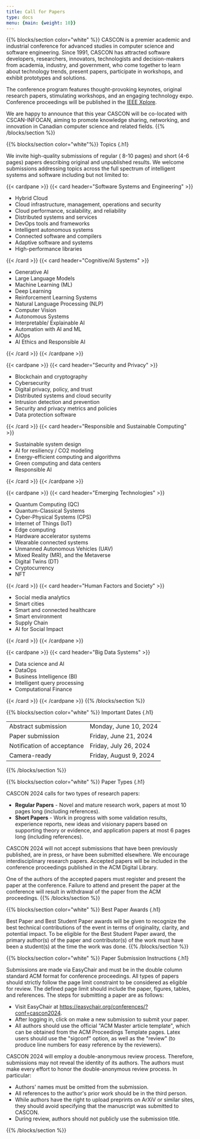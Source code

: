 ```yaml
---
title: Call for Papers 
type: docs
menu: {main: {weight: 10}}
---
```


{{% blocks/section color="white" %}}
CASCON is a premier academic and industrial conference for advanced studies in computer science and software engineering. Since 1991, CASCON has attracted software developers, researchers, innovators, technologists and decision-makers from academia, industry, and government, who come together to learn about technology trends, present papers, participate in workshops, and exhibit prototypes and solutions.

The conference program features thought-provoking keynotes, original research papers, stimulating workshops, and an engaging technology expo. Conference proceedings will be published in the <a href="https://ieeexplore.ieee.org/Xplore/home.jsp">IEEE Xplore</a>.

We are happy to announce that this year CASCON will be co-located with CSCAN-INFOCAN, aiming to promote knowledge sharing, networking, and innovation in Canadian computer science and related fields.
{{% /blocks/section %}}


{{% blocks/section color="white"%}}
Topics
{.h1}

We invite high-quality submissions of regular ( 8-10 pages) and short (4-6 pages) papers describing original and unpublished results. We welcome submissions addressing topics across the full spectrum of intelligent systems and software including but not limited to:

{{< cardpane >}}
  {{< card header="Software Systems and Engineering" >}}
  <ul>
    <li>Hybrid Cloud</li>
    <li>Cloud infrastructure, management, operations and security</li>
    <li>Cloud performance, scalability, and reliability</li>
    <li>Distributed systems and services</li>
    <li>DevOps tools and frameworks</li>
    <li>Intelligent autonomous systems</li>
    <li>Connected software and compilers</li>
    <li>Adaptive software and systems</li>
    <li>High-performance libraries</li>
  </ul>
  {{< /card >}}
  {{< card header="Cognitive/AI Systems" >}}
  <ul>
    <li>Generative AI</li>
    <li>Large Language Models</li>
    <li>Machine Learning (ML)</li>
    <li>Deep Learning</li>
    <li>Reinforcement Learning Systems</li>
    <li>Natural Language Processing (NLP)</li>
    <li>Computer Vision</li>
    <li>Autonomous Systems</li>
    <li>Interpretable/ Explainable AI</li>
    <li>Automation with AI and ML</li>
    <li>AIOps</li>
    <li>AI Ethics and Responsible AI</li>
  </ul>
  {{< /card >}}
{{< /cardpane >}}

{{< cardpane >}}
  {{< card header="Security and Privacy" >}}
  <ul>
    <li>Blockchain and cryptography</li>
    <li>Cybersecurity</li>
    <li>Digital privacy, policy, and trust</li>
    <li>Distributed systems and cloud security</li>
    <li>Intrusion detection and prevention</li>
    <li>Security and privacy metrics and policies</li>
    <li>Data protection software</li>
  </ul>
  {{< /card >}}
  {{< card header="Responsible and Sustainable Computing" >}}
  <ul>
    <li>Sustainable system design</li>
    <li>AI for resiliency / CO2 modeling</li>
    <li>Energy-efficient computing and algorithms</li>
    <li>Green computing and data centers</li>
    <li>Responsible AI</li>
  </ul>
  {{< /card >}}
{{< /cardpane >}}

{{< cardpane >}}
  {{< card header="Emerging Technologies" >}}
  <ul>
    <li>Quantum Computing (QC)</li>
    <li>Quantum-Classical Systems</li>
    <li>Cyber-Physical Systems (CPS)</li>
    <li>Internet of Things (IoT)</li>
    <li>Edge computing</li>
    <li>Hardware accelerator systems</li>
    <li>Wearable connected systems</li>
    <li>Unmanned Autonomous Vehicles (UAV)</li>
    <li>Mixed Reality (MR), and the Metaverse</li>
    <li>Digital Twins (DT)</li>
    <li>Cryptocurrency</li>
    <li>NFT</li>
  </ul>
  {{< /card >}}
  {{< card header="Human Factors and Society" >}}
  <ul>
    <li>Social media analytics</li>
    <li>Smart cities</li>
    <li>Smart and connected healthcare</li>
    <li>Smart environment</li>
    <li>Supply Chain</li>
    <li>AI for Social Impact</li>
  </ul>
  {{< /card >}}
{{< /cardpane >}}

{{< cardpane >}}
  {{< card header="Big Data Systems" >}}
  <ul>
    <li>Data science and AI</li>
    <li>DataOps</li>
    <li>Business Intelligence (BI)</li>
    <li>Intelligent query processing</li>
    <li>Computational Finance</li>
  </ul>
  {{< /card >}}
{{< /cardpane >}}
{{% /blocks/section %}}


{{% blocks/section color="white" %}}
Important Dates
{.h1}

<table class="table caption-top">
  <tbody>
    <tr>
      <td>Abstract submission</td>
      <td>Monday, June 10, 2024</td>
    </tr>
    <tr>
      <td>Paper submission</td>
      <td>Friday, June 21, 2024 </td>
    </tr>
    <tr>
      <td>Notification of acceptance</td>
      <td>Friday, July 26, 2024</td>
    </tr>
    <tr>
      <td>Camera-ready</td>
      <td>Friday, August 9, 2024</td>
    </tr>
  </tbody>
</table>
{{% /blocks/section %}}


{{% blocks/section color="white" %}}
Paper Types
{.h1}

CASCON 2024 calls for two types of research papers:

<ul>
  <li><b>Regular Papers</b> - Novel and mature research work, papers at most 10 pages long (including references).</li>
  <li><b>Short Papers</b> - Work in progress with some validation results, experience reports, new ideas and visionary papers based on supporting theory or evidence, and application papers at most 6 pages long (including references).</li>
</ul>

CASCON 2024 will not accept submissions that have been previously published, are in press, or have been submitted elsewhere. We encourage interdisciplinary research papers. Accepted papers will be included in the conference proceedings published in the ACM Digital Library.

One of the authors of the accepted papers must register and present the paper at the conference. Failure to attend and present the paper at the conference will result in withdrawal of the paper from the ACM proceedings.
{{% /blocks/section %}}


{{% blocks/section color="white" %}}
Best Paper Awards
{.h1}

Best Paper and Best Student Paper awards will be given to recognize the best technical contributions of the event in terms of originality, clarity, and potential impact. To be eligible for the Best Student Paper award, the primary author(s) of the paper and contributor(s) of the work must have been a student(s) at the time the work was done.
{{% /blocks/section %}}


{{% blocks/section color="white" %}}
Paper Submission Instructions
{.h1}

Submissions are made via EasyChair and must be in the double column standard ACM format for conference proceedings. All types of papers should strictly follow the page limit constraint to be considered as eligible for review. The defined page limit should include the paper, figures, tables, and references. The steps for submitting a paper are as follows:

<ul>
  <li>Visit EasyChair at <a href=https://easychair.org/conferences/?conf=cascon2024>https://easychair.org/conferences/?conf=cascon2024</a>.</li>
  <li>After logging in, click on make a new submission to submit your paper.</li>
  <li>All authors should use the official "ACM Master article template", which can be obtained from the ACM Proceedings Template pages. Latex users should use the "sigconf" option, as well as the "review" (to produce line numbers for easy reference by the reviewers).</li>
</ul>


CASCON 2024 will employ a double-anonymous review process. Therefore, submissions may not reveal the identity of its authors. The authors must make every effort to honor the double-anonymous review process. In particular:
<ul>
  <li>Authors' names must be omitted from the submission.</li>
  <li>All references to the author's prior work should be in the third person.</li>
  <li>While authors have the right to upload preprints on ArXiV or similar sites, they should avoid specifying that the manuscript was submitted to CASCON.</li>
  <li>During review, authors should not publicly use the submission title.
</li>
</ul>
{{% /blocks/section %}}

